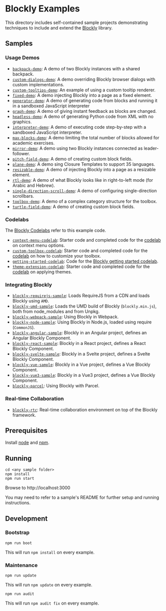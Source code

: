 # Blockly Examples

This directory includes self-contained sample projects demonstrating techniques
to include and extend the [Blockly](http://github.com/google/blockly) library.

## Samples

### Usage Demos

- [``backpack-demo``](backpack-demo/): A demo of two Blockly instances with a shared backpack.
- [``custom-dialogs-demo``](custom-dialogs-demo/): A demo overriding Blockly browser dialogs with custom implementations.
- [``custom-tooltips-demo``](custom-tooltips-demo/): An example of using a custom tooltip renderer.
- [``fixed-demo``](fixed-demo/): A demo injecting Blockly into a page as a fixed element.
- [``generator-demo``](generator-demo/): A demo of generating code from blocks and running it in a sandboxed JavaScript interpreter
- [``graph-demo``](graph-demo/): A demo of giving instant feedback as blocks are changed.
- [``headless-demo``](headless-demo/): A demo of generating Python code from XML with no graphics.
- [``interpreter-demo``](interpreter-demo/): A demo of executing code step-by-step with a sandboxed JavaScript interpreter.
- [``max-blocks-demo``](max-blocks-demo/): A demo limiting the total number of blocks allowed for academic exercises.
- [``mirror-demo``](mirror-demo/): A demo using two Blockly instances connected as leader-follower.
- [``pitch-field-demo``](pitch-field-demo/): A demo of creating custom block fields.
- [``plane-demo``](plane-demo/): A demo sing Closure Templates to support 35 languages.
- [``resizable-demo``](resizable-demo/): A demo of injecting Blockly into a page as a resizable element.
- [``rtl-demo``](rtl-demo/): A demo of what Blockly looks like in right-to-left mode (for Arabic and Hebrew).
- [``single-direction-scroll-demo``](single-direction-scroll-demo/): A demo of configuring single-direction scrollbars.
- [``toolbox-demo``](toolbox-demo/): A demo of a complex category structure for the toolbox.
- [``turtle-field-demo``](turtle-field-demo/): A demo of creating custom block fields.

### Codelabs

The [Blockly Codelabs](https://blocklycodelabs.dev/) refer to this example code.

- [``context-menu-codelab``](context-menu-codelab/): Starter code and completed code for the [codelab](https://blocklycodelabs.dev/codelabs/context-menu-option/index.html) on context menu options.
- [``custom-toolbox-codelab``](custom-toolbox-codelab/): Starter code and completed code for the [codelab](https://blocklycodelabs.dev/codelabs/custom_toolbox/index.html) on how to customize your toolbox.
- [``getting-started-codelab``](getting-started-codelab/): Code for the [Blockly getting started codelab](https://blocklycodelabs.dev/codelabs/getting-started/index.html).
- [``theme-extension-codelab``](theme-extension-codelab/): Starter code and completed code for the [codelab](https://blocklycodelabs.dev/codelabs/theme-extension-identifier/index.html) on applying themes.

### Integrating Blockly

- [``blockly-requirejs-sample``](blockly-requirejs/): Loads RequireJS from a CDN and loads Blockly using ``AMD``.
- [``blockly-umd-sample``](blockly-umd/): Loads the UMD build of Blockly (``blockly.min.js``), both from node_modules and from Unpkg.
- [``blockly-webpack-sample``](blockly-webpack/): Using Blockly in Webpack.
- [``blockly-node-sample``](blockly-node/): Using Blockly in Node.js, loaded using require (``CommonJS``).
- [``blockly-angular-sample``](blockly-angular/): Blockly in an Angular project, defines an Angular Blockly Component.
- [``blockly-react-sample``](blockly-react/): Blockly in a React project, defines a React Blockly Component.
- [``blockly-svelte-sample``](blockly-svelte/): Blockly in a Svelte project, defines a Svelte Blockly Component.
- [``blockly-vue-sample``](blockly-vue/): Blockly in a Vue project, defines a Vue Blockly Component.
- [``blockly-vue3-sample``](blockly-vue3/): Blockly in a Vue3 project, defines a Vue Blockly Component.
- [``blockly-parcel``](blockly-parcel/): Using Blockly with Parcel.

### Real-time Collaboration

- [``blockly-rtc``](blockly-rtc/): Real-time collaboration environment on top of the Blockly framework.

## Prerequisites

Install [node](https://nodejs.org/) and [npm](https://www.npmjs.com/get-npm).

## Running

```
cd <any sample folder>
npm install
npm run start
```
Browse to http://localhost:3000

You may need to refer to a sample's README for further setup and running instructions.

## Development

### Bootstrap

```
npm run boot
```
This will run ``npm install`` on every example.

### Maintenance

```
npm run update
```
This will run ``npm update`` on every example.


```
npm run audit
```
This will run ``npm audit fix`` on every example.
